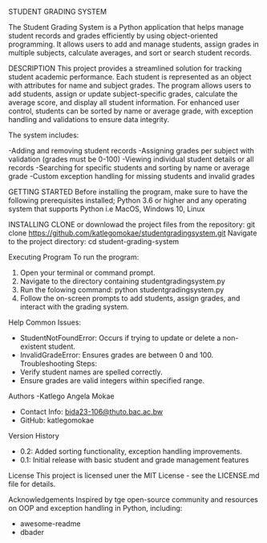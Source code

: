 STUDENT GRADING SYSTEM

The Student Grading System is a Python application that helps manage student records and grades efficiently by using object-oriented programming. It allows users to add and manage students, assign grades in multiple subjects, calculate averages, and sort or search student records.

DESCRIPTION
This project provides a streamlined solution for tracking student academic performance. Each student is represented as an object with attributes for name and subject grades. The program allows users to add students, assign or update subject-specific grades, calculate the average score, and display all student information. For enhanced user control, students can be sorted by name or average grade, with exception handling and validations to ensure data integrity.

The system includes:

-Adding and removing student records
-Assigning grades per subject with validation (grades must be 0-100)
-Viewing individual student details or all records
-Searching for specific students and sorting by name or average grade
-Custom exception handling for missing students and invalid grades

GETTING STARTED
Before installing the program, make sure to have the following prerequisites installed;
Python 3.6 or higher and any operating system that supports Python i.e MacOS, Windows 10, Linux

INSTALLING
CLONE or downlowad the project files from the repository:
git clone https://github.com/katlegomokae/studentgradingsystem.git
Navigate to the project directory:
cd student-grading-system

Executing Program
To run the program:
1. Open your terminal or command prompt.
2. Navigate to the directory containing studentgradingsystem.py
3. Run the folowing command:
   python studentgradingsystem.py
4. Follow the on-screen prompts to add students, assign grades, and interact with the grading system.

Help
Common Issues:
- StudentNotFoundError: Occurs if trying to update or delete a non-existent student.
- InvalidGradeError: Ensures grades are between 0 and 100.
Troubleshooting Steps:
- Verify student names are spelled correctly.
- Ensure grades are valid integers within specified range.

Authors
-Katlego Angela Mokae
   - Contact Info: bida23-106@thuto.bac.ac.bw
   - GitHub: katlegomokae

Version History
- 0.2: Added sorting functionality, exception handling improvements.
- 0.1: Initial release with basic student and grade management features

License
This project is licensed uner the MIT License - see the LICENSE.md file for details.

Acknowledgements
Inspired by tge open-source community and resources on OOP and exception handling in Python, including:
- awesome-readme
- dbader
